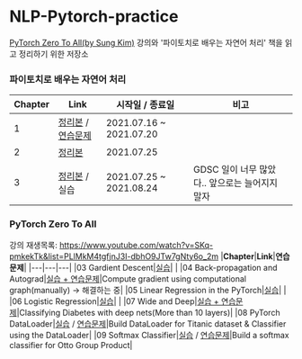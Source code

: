 # NLP-Pytorch-practice
[PyTorch Zero To All(by Sung Kim)](https://www.youtube.com/watch?v=SKq-pmkekTk&list=PLlMkM4tgfjnJ3I-dbhO9JTw7gNty6o_2m) 강의와 '파이토치로 배우는 자연어 처리' 책을 읽고 정리하기 위한 저장소

### 파이토치로 배우는 자연어 처리
|**Chapter**|**Link**|**시작일 / 종료일**|**비고**|
|---|---|---|---|
|1|[정리본](https://github.com/mori8/NLP-Pytorch-practice/blob/main/Chpter%201:%20%EC%86%8C%EA%B0%9C.ipynb) / [연습문제](https://github.com/mori8/NLP-Pytorch-practice/blob/main/Chapter_1_%EC%97%B0%EC%8A%B5%EB%AC%B8%EC%A0%9C.ipynb)|2021.07.16 ~ 2021.07.20||
|2|[정리본](https://github.com/mori8/NLP-Pytorch-practice/blob/main/Chapter_2_NLP_%EA%B8%B0%EC%88%A0_%EB%B9%A0%EB%A5%B4%EA%B2%8C_%ED%9B%91%EC%96%B4%EB%B3%B4%EA%B8%B0.ipynb)|2021.07.25||
|3|[정리본](https://github.com/mori8/NLP-Pytorch-practice/blob/main/Chapter_3_%EC%8B%A0%EA%B2%BD%EB%A7%9D%EC%9D%98_%EA%B8%B0%EB%B3%B8_%EA%B5%AC%EC%84%B1_%EC%9A%94%EC%86%8C.ipynb) / 실습 | 2021.07.25 ~ 2021.08.24|GDSC 일이 너무 많았다.. 앞으로는 늘어지지 말자|


### PyTorch Zero To All
강의 재생목록: https://www.youtube.com/watch?v=SKq-pmkekTk&list=PLlMkM4tgfjnJ3I-dbhO9JTw7gNty6o_2m
|**Chapter**|**Link**|**연습문제**|
|---|---|---|
|03 Gardient Descent|[실습](https://github.com/mori8/NLP-Pytorch-practice/blob/main/pytorch_lecture/Chapter_3_Gradient_Descent.ipynb)| |
|04 Back-propagation and Autograd|[실습 + 연습문제](https://github.com/mori8/NLP-Pytorch-practice/blob/main/pytorch_lecture/Chapter_4_Back-propagation_and_Autograd.ipynb)|Compute gradient using computational graph(manually) -> 해결하는 중|
|05 Linear Regression in the PyTorch|[실습](https://github.com/mori8/NLP-Pytorch-practice/blob/main/pytorch_lecture/Chapter_5_Linear_Regression_in_the_PyTorch.ipynb)| |
|06 Logistic Regression|[실습](https://github.com/mori8/NLP-Pytorch-practice/blob/main/pytorch_lecture/Chapter_6_Logistic_Regression.ipynb)| |
|07 Wide and Deep|[실습 + 연습문제](https://github.com/mori8/NLP-Pytorch-practice/blob/main/pytorch_lecture/Chapter_7_Wide_and_Deep.ipynb)|Classifying Diabetes with deep nets(More than 10 layers)|
|08 PyTorch DataLoader|[실습](https://github.com/mori8/NLP-Pytorch-practice/blob/main/pytorch_lecture/Chapter_8_DataLoader.ipynb) / [연습문제](https://github.com/mori8/NLP-Pytorch-practice/blob/main/pytorch_lecture/Chapter_8_DataLoader_exercise.ipynb)|Build DataLoader for Titanic dataset & Classifier using the DataLoader|
|09 Softmax Classifier|[실습](https://github.com/mori8/NLP-Pytorch-practice/blob/main/pytorch_lecture/Chapter_9_Softmax_Classifier.ipynb) / [연습문제](https://github.com/mori8/NLP-Pytorch-practice/blob/main/pytorch_lecture/Chapter_9_Softmax_Classifier_exercise.ipynb)|Build a softmax classifier for Otto Group Product|
